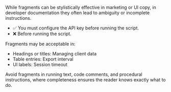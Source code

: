 While fragments can be stylistically effective in marketing or UI copy, in developer documentation they often lead to ambiguity or incomplete instructions.
* ✅ You must configure the API key before running the script.  
* ❌ Before running the script.

Fragments may be acceptable in:
* Headings or titles: Managing client data  
* Table entries: Export interval  
* UI labels: Session timeout

Avoid fragments in running text, code comments, and procedural instructions, where completeness ensures the reader knows exactly what to do.